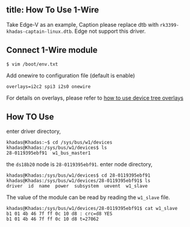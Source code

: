 title: How To Use 1-Wire
---

Take Edge-V as an example, Caption please replace dtb with `rk3399-khadas-captain-linux.dtb`. Edge not support this driver.

## Connect 1-Wire module

```shell
$ vim /boot/env.txt
```

Add onewire to configuration file (default is enable)

```shell
overlays=i2c2 spi3 i2s0 onewire
```

For details on overlays, please refer to [how to use device tree overlays](/vim1/HowToUseDeviceTreeOverlay.html)


## How TO Use 

enter driver directory,

```shell
khadas@Khadas:~$ cd /sys/bus/w1/devices
khadas@Khadas:/sys/bus/w1/devices$ ls
28-0119395ebf91  w1_bus_master1
```
the `ds18b20` node is `28-0119395ebf91`. enter node directory,

```shell
khadas@Khadas:/sys/bus/w1/devices$ cd 28-0119395ebf91
khadas@Khadas:/sys/bus/w1/devices/28-0119395ebf91$ ls
driver  id  name  power  subsystem  uevent  w1_slave
```

The value of the module can be read by reading the `w1_slave` file.

```shell
khadas@Khadas:/sys/bus/w1/devices/28-0119395ebf91$ cat w1_slave 
b1 01 4b 46 7f ff 0c 10 d8 : crc=d8 YES
b1 01 4b 46 7f ff 0c 10 d8 t=27062
```

